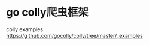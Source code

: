 # go colly爬虫框架  


colly examples  
https://github.com/gocolly/colly/tree/master/_examples









